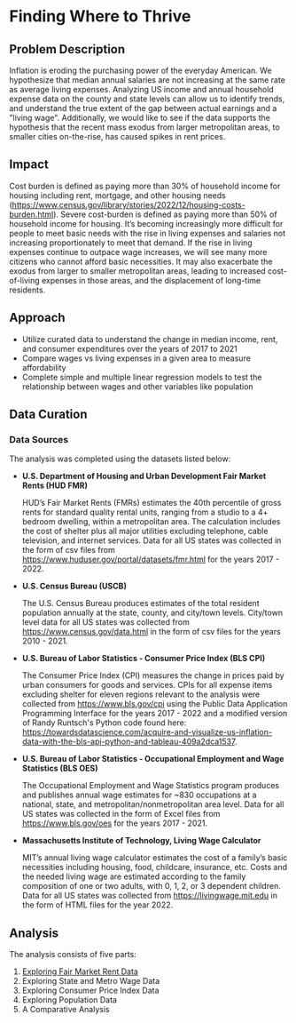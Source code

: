 # Finding Where to Thrive

## Problem Description

Inflation is eroding the purchasing power of the everyday American. We hypothesize that median annual salaries are not increasing at the same rate as average living expenses. Analyzing US income and annual household expense data on the county and state levels can allow us to identify trends, and understand the true extent of the gap between actual earnings and a "living wage". Additionally, we would like to see if the data supports the hypothesis that the recent mass exodus from larger metropolitan areas, to smaller cities on-the-rise, has caused spikes in rent prices. 

## Impact

Cost burden is defined as paying more than 30% of household income for housing including rent, mortgage, and other housing needs (https://www.census.gov/library/stories/2022/12/housing-costs-burden.html). Severe cost-burden is defined as paying more than 50% of household income for housing. It’s becoming increasingly more difficult for people to meet basic needs with the rise in living expenses and salaries not increasing proportionately to meet that demand. If the rise in living expenses continue to outpace wage increases, we will see many more citizens who cannot afford basic necessities. It may also exacerbate the exodus from larger to smaller metropolitan areas, leading to increased cost-of-living expenses in those areas, and the displacement of long-time residents. 

## Approach

 - Utilize curated data to understand the change in median income, rent, and consumer expenditures over the years of 2017 to 2021
 - Compare wages vs living expenses in a given area to measure affordability
 - Complete simple and multiple linear regression models to test the relationship between wages and other variables like population
 
 ## Data Curation
 
 ### Data Sources
 
 The analysis was completed using the datasets listed below:

 - **U.S. Department of Housing and Urban Development Fair Market Rents (HUD FMR)**
 
    HUD’s Fair Market Rents (FMRs) estimates the 40th percentile of gross rents for standard quality rental units, ranging from a studio to a 4+ bedroom dwelling, within a metropolitan area. The calculation includes the cost of shelter plus all major utilities excluding telephone, cable television, and internet services. Data for all US states was collected in the form of csv files from https://www.huduser.gov/portal/datasets/fmr.html for the years 2017 - 2022.

 - **U.S. Census Bureau (USCB)**
 
    The U.S. Census Bureau produces estimates of the total resident population annually at the state, county, and city/town levels. City/town level data for all US states was collected from https://www.census.gov/data.html in the form of csv files for the years 2010 - 2021.

 - **U.S. Bureau of Labor Statistics - Consumer Price Index (BLS CPI)**
 
    The Consumer Price Index (CPI) measures the change in prices paid by urban consumers for goods and services. CPIs for all expense items excluding shelter for eleven regions relevant to the analysis were collected from https://www.bls.gov/cpi using the Public Data Application Programming Interface for the years 2017 - 2022 and a modified version of Randy Runtsch's Python code found here: https://towardsdatascience.com/acquire-and-visualize-us-inflation-data-with-the-bls-api-python-and-tableau-409a2dca1537.

 - **U.S. Bureau of Labor Statistics - Occupational Employment and Wage Statistics (BLS OES)**
 
    The Occupational Employment and Wage Statistics program produces and publishes annual wage estimates for ~830 occupations at a national, state, and metropolitan/nonmetropolitan area level. Data for all US states was collected in the form of Excel files from https://www.bls.gov/oes for the years 2017 - 2021.

 - **Massachusetts Institute of Technology, Living Wage Calculator**
 
    MIT’s annual living wage calculator estimates the cost of a family’s basic necessities including housing, food, childcare, insurance, etc. Costs and the needed living wage are estimated according to the family composition of one or two adults, with 0, 1, 2, or 3 dependent children. Data for all US states was collected from https://livingwage.mit.edu in the form of HTML files for the year 2022.
    
## Analysis

The analysis consists of five parts:

1. [Exploring Fair Market Rent Data](https://hub.gke2.mybinder.org/user/robyndwhite-fin-where-to-thrive-spaf6q2j/notebooks/Finding%20Where%20to%20Thrive%20-%20FMR%20Data.ipynb)
2. Exploring State and Metro Wage Data
3. Exploring Consumer Price Index Data
4. Exploring Population Data
5. A Comparative Analysis
